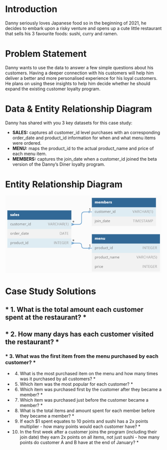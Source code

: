 # Introduction

Danny seriously loves Japanese food so in the beginning of 2021, he decides to embark upon a risky venture and opens up a cute little restaurant that sells his 3 favourite foods: sushi, curry and ramen.

# Problem Statement

Danny wants to use the data to answer a few simple questions about his customers. Having a deeper connection with his customers will help him deliver a better and more personalised experience for his loyal customers. He plans on using these insights to help him decide whether he should expand the existing customer loyalty program.

# Data & Entity Relationship Diagram

Danny has shared with you 3 key datasets for this case study:
* **SALES:** captures all customer_id level purchases with an corresponding order_date and product_id information for when and what menu items were ordered.
* **MENU:** maps the product_id to the actual product_name and price of each menu item.
* **MEMBERS:** captures the join_date when a customer_id joined the beta version of the Danny’s Diner loyalty program.

# Entity Relationship Diagram

![ER_Diagram](ER_Diagram.png)

# Case Study Solutions

## * 1.	What is the total amount each customer spent at the restaurant? *
## * 2.	How many days has each customer visited the restaurant? *
### * 3.	What was the first item from the menu purchased by each customer? *
* 4.	What is the most purchased item on the menu and how many times was it purchased by all customers? *
* 5.	Which item was the most popular for each customer? *
* 6.	Which item was purchased first by the customer after they became a member? *
* 7.	Which item was purchased just before the customer became a member? *
* 8.	What is the total items and amount spent for each member before they became a member? *
* 9.	If each $1 spent equates to 10 points and sushi has a 2x points multiplier - how many points would each customer have? *
* 10.	In the first week after a customer joins the program (including their join date) they earn 2x points on all items, not just sushi - how many points do customer A and B have at the end of January? *

